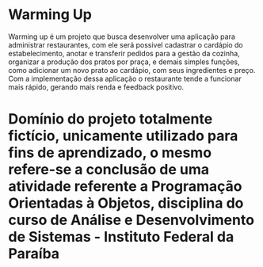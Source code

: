 # Warming Up

Warming up é um projeto que busca desenvolver uma aplicação para administrar restaurantes, com ele será possivel cadastrar o cardápio do estabelecimento, anotar e transferir pedidos para a gestão da cozinha, organizar a produção dos pratos por praça, e demais simples funções, como adicionar um novo prato ao cardápio, com seus ingredientes e preço. Com a implementação dessa aplicação o restaurante tende a funcionar mais rápido, gerando mais renda e feedback positivo.

<h1>Domínio do projeto totalmente fictício, unicamente utilizado para fins de aprendizado, o mesmo refere-se a conclusão de uma atividade referente a Programação Orientadas à Objetos, disciplina do curso de Análise e Desenvolvimento de Sistemas - Instituto Federal da Paraíba</h1>
